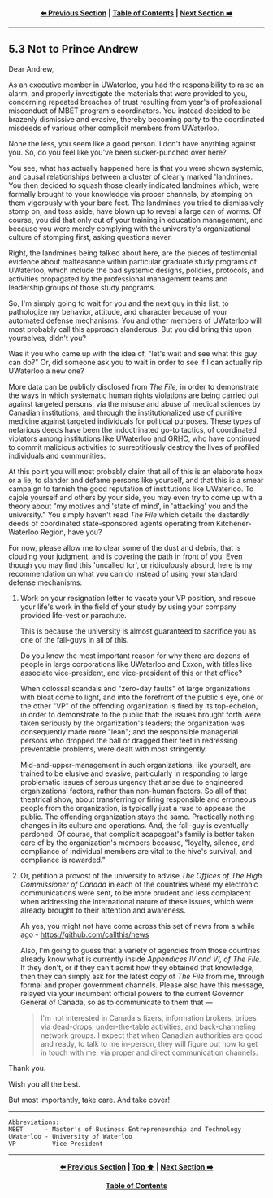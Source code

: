 <div align="center">
  
  **[:arrow_left: Previous Section][Prev] | [Table of Contents][TOC] | [Next Section :arrow_right:][Next]**
  
  [Prev]: ./05-02.md
  [Next]: ./05-04.md
  [TOC]: ./README.md#table-of-contents
  
</div>

---

## 5.3 Not to Prince Andrew

Dear Andrew,

As an executive member in UWaterloo, you had the responsibility to raise an alarm, and properly investigate the materials that were provided to you, concerning repeated breaches of trust resulting from year's of professional misconduct of MBET program's coordinators. You instead decided to be brazenly dismissive and evasive, thereby becoming party to the coordinated misdeeds of various other complicit members from UWaterloo. 

None the less, you seem like a good person. I don't have anything against you. So, do you feel like you've been sucker-punched over here?

You see, what has actually happened here is that you were shown systemic, and causal relationships between a cluster of clearly marked 'landmines.' You then decided to squash those clearly indicated landmines which, were formally brought to your knowledge via proper channels, by stomping on them vigorously with your bare feet. The landmines you tried to dismissively stomp on, and toss aside, have blown up to reveal a large can of worms. Of course, you did that only out of your training in education management, and because you were merely complying with the university's organizational culture of stomping first, asking questions never.   

Right, the landmines being talked about here, are the pieces of testimonial evidence about malfeasance within particular graduate study programs of UWaterloo, which include the bad systemic designs, policies, protocols, and activities propagated by the professional management teams and leadership groups of those study programs.

So, I'm simply going to wait for you and the next guy in this list, to pathologize my behavior, attitude, and character because of your automated defense mechanisms. You and other members of UWaterloo will most probably call this approach slanderous. But you did bring this upon yourselves, didn't you? 

Was it you who came up with the idea of, "let's wait and see what this guy can do?" Or, did someone ask you to wait in order to see if I can actually rip UWaterloo a new one? 

More data can be publicly disclosed from *The File,* in order to demonstrate the ways in which systematic human rights violations are being carried out against targeted persons, via the misuse and abuse of medical sciences by Canadian institutions, and through the institutionalized use of punitive medicine against targeted individuals for political purposes. These types of nefarious deeds have been the indoctrinated go-to tactics, of coordinated violators among institutions like UWaterloo and GRHC, who have continued to commit malicious activities to surreptitiously destroy the lives of profiled individuals and communities. 

At this point you will most probably claim that all of this is an elaborate hoax or a lie, to slander and defame persons like yourself, and that this is a smear campaign to tarnish the good reputation of institutions like UWaterloo. To cajole yourself and others by your side, you may even try to come up with a theory about "my motives and 'state of mind', in 'attacking' you and the university." You simply haven't read *The File* which details the dastardly deeds of coordinated state-sponsored agents operating from Kitchener-Waterloo Region, have you? 

For now, please allow me to clear some of the dust and debris, that is clouding your judgment, and is covering the path in front of you. Even though you may find this 'uncalled for', or ridiculously absurd, here is my recommendation on what you can do instead of using your standard defense mechanisms:

1. Work on your resignation letter to vacate your VP position, and rescue your life's work in the field of your study by using your company provided life-vest or parachute. 

    This is because the university is almost guaranteed to sacrifice you as one of the fall-guys in all of this. 

    Do you know the most important reason for why there are dozens of people in large corporations like UWaterloo and Exxon, with titles like associate vice-president, and vice-president of this or that office? 

    When colossal scandals and "zero-day faults" of large organizations with bloat come to light, and into the forefront of the public's eye, one or the other "VP" of the offending organization is fired by its top-echelon, in order to demonstrate to the public that: the issues brought forth were taken seriously by the organization's leaders; the organization was consequently made more "lean"; and the responsible managerial persons who dropped the ball or dragged their feet in redressing preventable problems, were dealt with most stringently. 

    Mid-and-upper-management in such organizations, like yourself, are trained to be elusive and evasive, particularly in responding to large problematic issues of serous urgency that arise due to engineered organizational factors, rather than non-human factors. So all of that theatrical show, about transferring or firing responsible and erroneous people from the organization, is typically just a ruse to appease the public. The offending organization stays the same. Practically nothing changes in its culture and operations. And, the fall-guy is eventually pardoned. Of course, that complicit scapegoat's family is better taken care of by the organization's members because, "loyalty, silence, and compliance of individual members are vital to the hive's survival, and compliance is rewarded."

1. Or, petition a provost of the university to advise *The Offices of The High Commissioner of Canada* in each of the countries where my electronic communications were sent, to be more prudent and less complacent when addressing the international nature of these issues, which were already brought to their attention and awareness.

    Ah yes, you might not have come across this set of news from a while ago - https://github.com/callthis/news

    Also, I'm going to guess that a variety of agencies from those countries already know what is currently inside *Appendices IV and VI, of The File.* If they don't, or if they can't admit how they obtained that knowledge, then they can simply ask for the latest copy of *The File* from me, through formal and proper government channels. Please also have this message, relayed via your incumbent official powers to the current Governor General of Canada, so as to communicate to them that — 
    
    > I'm not interested in Canada's fixers, information brokers, bribes via dead-drops, under-the-table activities, and back-channeling network groups. I expect that when Canadian authorities are good and ready, to talk to me in-person, they will figure out how to get in touch with me, via proper and direct communication channels. 

Thank you. 

Wish you all the best. 

But most importantly, take care. And take cover!

---

```
Abbreviations:
MBET      - Master's of Business Entrepreneurship and Technology 
UWaterloo - University of Waterloo
VP        - Vice President
```

---
<div align="center">
  
  **[:arrow_left: Previous Section][Prev] | [Top :arrow_up:][Top] | [Next Section :arrow_right:][Next]** 
  
  **[Table of Contents][TOC]**

  [Prev]: ./05-02.md
  [Top]: ./05-03.md#53-not-to-prince-andrew
  [Next]: ./05-04.md
  [TOC]: ./README.md#table-of-contents
  
</div>